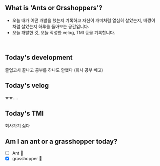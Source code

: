 ## What is 'Ants or Grsshoppers'?

- 오늘 내가 어떤 개발을 했는지 기록하고 자신이 개미처럼 열심히 살았는지, 베짱이처럼 살았는지 하루를 돌아보는 공간입니다.
- 오늘 개발한 것, 오늘 작성한 velog, TMI 등을 기록합니다.

<br>

## Today's development
졸업고사 끝나고 공부를 하나도 안했다 (회사 공부 빼고)

## Today's velog
ㅠㅠ....

## Today's TMI
회사가기 싫다

## Am I an ant or a grasshopper today?

- [ ] Ant 🐜
- [x] grasshopper 🦗

